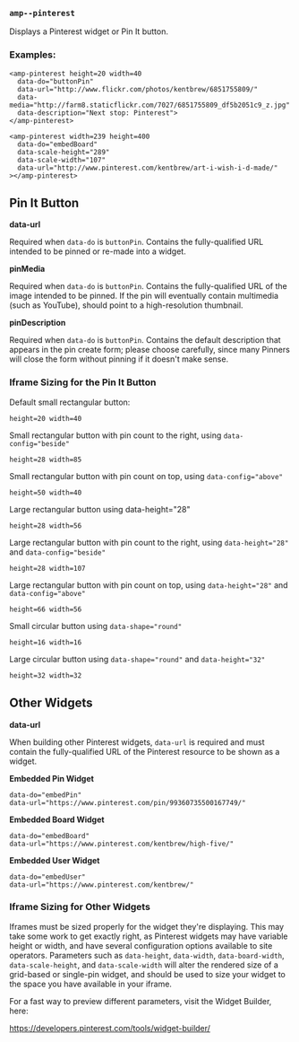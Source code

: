 <!---
Copyright 2015 The AMP HTML Authors.

Licensed under the Apache License, Version 2.0 (the "License");
you may not use this file except in compliance with the License.
You may obtain a copy of the License at

      http://www.apache.org/licenses/LICENSE-2.0

Unless required by applicable law or agreed to in writing, software
distributed under the License is distributed on an "AS-IS" BASIS,
WITHOUT WARRANTIES OR CONDITIONS OF ANY KIND, either express or implied.
See the License for the specific language governing permissions and
limitations under the License.
-->

### <a name=”amp-pinterest”></a> `amp--pinterest`

Displays a Pinterest widget or Pin It button.

### Examples:

    <amp-pinterest height=20 width=40
      data-do="buttonPin"
      data-url="http://www.flickr.com/photos/kentbrew/6851755809/"
      data-media="http://farm8.staticflickr.com/7027/6851755809_df5b2051c9_z.jpg"
      data-description="Next stop: Pinterest">
    </amp-pinterest>

    <amp-pinterest width=239 height=400
      data-do="embedBoard"
      data-scale-height="289"
      data-scale-width="107"
      data-url="http://www.pinterest.com/kentbrew/art-i-wish-i-d-made/"
    ></amp-pinterest>

## Pin It Button

**data-url**

Required when `data-do` is `buttonPin`.  Contains the fully-qualified URL intended to be pinned or re-made into a widget.

**pinMedia**

Required when `data-do` is `buttonPin`.  Contains the fully-qualified URL of the image intended to be pinned. If the pin will eventually contain multimedia (such as YouTube), should point to a high-resolution thumbnail.

**pinDescription**

Required when `data-do` is `buttonPin`.  Contains the default description that appears in the pin create form; please choose carefully, since many Pinners will close the form without pinning if it doesn't make sense.

### Iframe Sizing for the Pin It Button

Default small rectangular button:

    height=20 width=40

Small rectangular button with pin count to the right, using `data-config="beside"`

    height=28 width=85

Small rectangular button with pin count on top, using `data-config="above"`

    height=50 width=40

Large rectangular button using data-height="28"

    height=28 width=56

Large rectangular button with pin count to the right, using `data-height="28"` and `data-config="beside"`

    height=28 width=107

Large rectangular button with pin count on top, using `data-height="28"` and `data-config="above"`

    height=66 width=56

Small circular button using `data-shape="round"`

    height=16 width=16

Large circular button using `data-shape="round"` and `data-height="32"`

    height=32 width=32

## Other Widgets

**data-url**

When building other Pinterest widgets, `data-url` is required and must contain the fully-qualified URL of the Pinterest resource to be shown as a widget.

**Embedded Pin Widget**

    data-do="embedPin"
    data-url="https://www.pinterest.com/pin/99360735500167749/"

**Embedded Board Widget**

    data-do="embedBoard"
    data-url="https://www.pinterest.com/kentbrew/high-five/"

**Embedded User Widget**

    data-do="embedUser"
    data-url="https://www.pinterest.com/kentbrew/"
 
### Iframe Sizing for Other Widgets

Iframes must be sized properly for the widget they're displaying. This may take some work to get exactly right, as Pinterest widgets may have variable height or width, and have several configuration options available to site operators. Parameters such as `data-height`, `data-width`, `data-board-width`, `data-scale-height`, and `data-scale-width` will alter the rendered size of a grid-based or single-pin widget, and should be used to size your widget to the space you have available in your iframe. 

For a fast way to preview different parameters, visit the Widget Builder, here:

https://developers.pinterest.com/tools/widget-builder/
